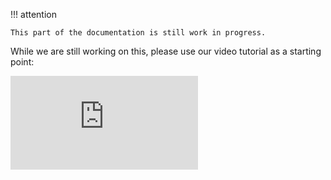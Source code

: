 !!! attention

    This part of the documentation is still work in progress.

While we are still working on this, please use our video tutorial as a starting point:

<div class="youtube">
<iframe src="https://www.youtube.com/embed/38S2U-TIvxE" title="YouTube video player" frameborder="0" allow="accelerometer; autoplay; clipboard-write; encrypted-media; gyroscope; picture-in-picture" allowfullscreen></iframe>
</div>
